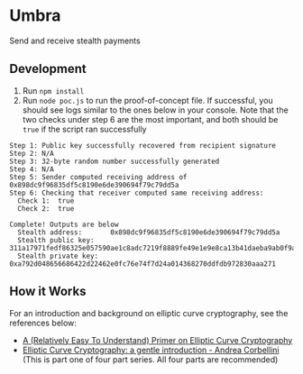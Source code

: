 # Umbra

Send and receive stealth payments

## Development

1. Run `npm install`
2. Run `node poc.js` to run the proof-of-concept file. If successful, you should see logs similar to the ones below in your console. Note that the two checks under step 6 are the most important, and both should be `true` if the script ran successfully

```text
Step 1: Public key successfully recovered from recipient signature
Step 2: N/A
Step 3: 32-byte random number successfully generated
Step 4: N/A
Step 5: Sender computed receiving address of  0x898dc9f96835df5c8190e6de390694f79c79dd5a
Step 6: Checking that receiver computed same receiving address:
  Check 1:  true
  Check 2:  true

Complete! Outputs are below
  Stealth address:       0x898dc9f96835df5c8190e6de390694f79c79dd5a
  Stealth public key:    311a17971fedf86325e057590ae1c8adc7219f8889fe49e1e9e8ca13b41daeba9ab0f9ad59ce19c23c24d86186eecc187f24422ba1d9bb897228ceac76fafef7
  Stealth private key:   0xa792d048656686422d22462e0fc76e74f7d24a014368270ddfdb972830aaa271
```

## How it Works

For an introduction and background on elliptic curve cryptography, see the references below:

- [A (Relatively Easy To Understand) Primer on Elliptic Curve Cryptography](https://blog.cloudflare.com/a-relatively-easy-to-understand-primer-on-elliptic-curve-cryptography/)
- [Elliptic Curve Cryptography: a gentle introduction - Andrea Corbellini](https://andrea.corbellini.name/2015/05/17/elliptic-curve-cryptography-a-gentle-introduction/) (This is part one of four part series. All four parts are recommended)

